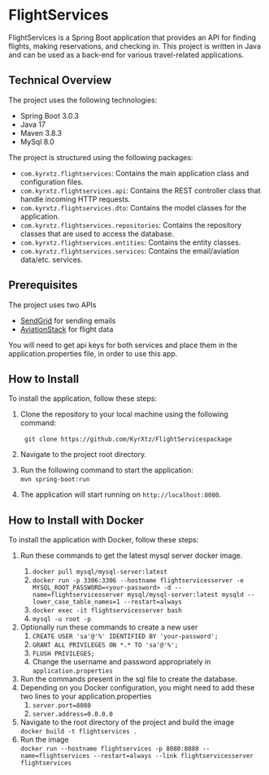<h1>FlightServices</h1>
<p>FlightServices is a Spring Boot application that provides an API for finding flights, making reservations, and checking in. This project is written in Java and can be used as a back-end for various travel-related applications.</p>
<h2>Technical Overview</h2>
<p>The project uses the following technologies:</p>
<ul><li>Spring Boot 3.0.3</li><li>Java 17</li><li>Maven 3.8.3</li><li>MySql 8.0</li></ul>
<p>The project is structured using the following packages:</p>
<ul><li><code>com.kyrxtz.flightservices</code>: Contains the main application class and configuration files.</li><li><code>com.kyrxtz.flightservices.api</code>: Contains the REST controller class that handle incoming HTTP requests.</li><li><code>com.kyrxtz.flightservices.dto</code>: Contains the model classes for the application.</li><li><code>com.kyrxtz.flightservices.repositories</code>: Contains the repository classes that are used to access the database.</li><li><code>com.kyrxtz.flightservices.entities</code>: Contains the entity classes.</li>
<li><code>com.kyrxtz.flightservices.services</code>: Contains the email/aviation data/etc. services.</li></ul>
<h2>Prerequisites</h2>
<p>The project uses two APIs</p>
<ul>
    <li><a href="https://sendgrid.com/">SendGrid</a> for sending emails</li>
    <li><a href="https://aviationstack.com/">AviationStack</a> for flight data</li>
</ul>
<p>You will need to get api keys for both services and place them in the application.properties file, in order to use this app.</p>
<h2>How to Install</h2>
<p>To install the application, follow these steps:</p>
<ol><li>Clone the repository to your local machine using the following command:</li></ol>
&nbsp;&nbsp;&nbsp;&nbsp;&nbsp;&nbsp;&nbsp;&nbsp;<code class="!whitespace-pre hljs language-java">git clone https://github.com/KyrXtz/FlightServices<span class="hljs-keyword">package</span>
</code>
<ol start="2"><li><p>Navigate to the project root directory.</p></li>
<li>Run the following command to start the application:</li>
<code class="!whitespace-pre hljs language-java">mvn spring-boot:run</code>
&nbsp;&nbsp;&nbsp;&nbsp;
<li><p>The application will start running on <code>http://localhost:8080</code>.</p></li></ol>
<h2>How to Install with Docker</h2>
<p>To install the application with Docker, follow these steps:</p>
<ol>
<li><p>Run these commands to get the latest mysql server docker image.</p>
<ol><li><code>docker pull mysql/mysql-server:latest </code></li>
<li><code>docker run -p 3306:3306 --hostname flightservicesserver -e MYSQL_ROOT_PASSWORD=&lt;your-password&gt; -d --name=flightservicesserver mysql/mysql-server:latest mysqld --lower_case_table_names=1 --restart=always </code></li>
<li><code>docker exec -it flightservicesserver bash</code></li>
 <li><code>mysql -u root -p</code></li> </ol>
 </li>
 <li>Optionally run these commands to create a new user<ol>
  <li><code>CREATE USER 'sa'@'%' IDENTIFIED BY 'your-password';</code></li>
<li><code>GRANT ALL PRIVILEGES ON *.* TO 'sa'@'%';</code></li>
<li><code>FLUSH PRIVILEGES;</code></li>
  <li>Change the username and password appropriately in <code>application.properties</code></li>
 </li> </ol>
<li>Run the commands present in the sql file to create the database.</li>
<li>
    Depending on you Docker configuration, you might need to add these two lines to your application.properties
    <ol>
    <li><code>server.port=8080</code></li>
        <li><code>server.address=0.0.0.0</code></li></ol>
</li>
<li>Navigate to the root directory of the project and build the image <br>
 <code>docker build -t flightservices .</code></li>
 <li>Run the image <br>
 <code>docker run --hostname flightservices -p 8080:8080 --name=flightservices --restart=always --link flightservicesserver flightservices  </code></li>
 </ol>
